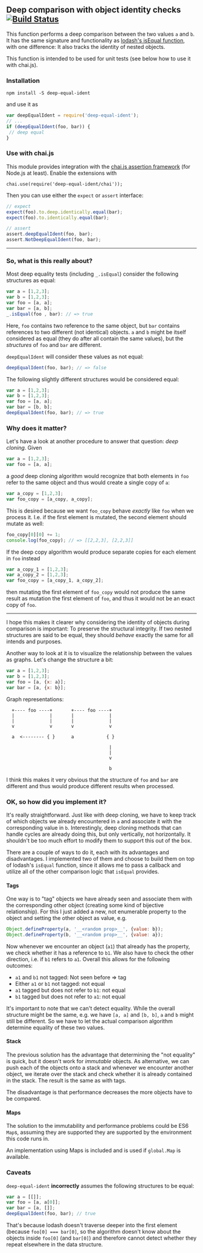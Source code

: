 ## Deep comparison with object identity checks  [![Build Status](https://travis-ci.org/fkling/deep-equal-ident.svg?branch=master)](https://travis-ci.org/fkling/deep-equal-ident)


This function performs a deep comparison between the two values `a` and `b`. It
has the same signature and functionality as [lodash's isEqual function](http://lodash.com/docs#isEqual),
with one difference: It also tracks the identity of nested objects.

This function is intended to be used for unit tests (see below how to use it
with chai.js).

### Installation

    npm install -S deep-equal-ident

and use it as

```javascript
var deepEqualIdent = require('deep-equal-ident');
// ...
if (deepEqualIdent(foo, bar)) {
 // deep equal
}
```

### Use with chai.js

This module provides integration with the [chai.js assertion framework](http://chaijs.com/)
(for Node.js at least).
Enable the extensions with

    chai.use(require('deep-equal-ident/chai'));

Then you can use either the `expect` or `assert` interface:

```javascript
// expect
expect(foo).to.deep.identically.equal(bar);
expect(foo).to.identically.equal(bar);

// assert
assert.deepEqualIdent(foo, bar);
assert.NotDeepEqualIdent(foo, bar);
```

---

### So, what is this really about?

Most deep equality tests (including `_.isEqual`) consider the following
structures as equal:

```javascript
var a = [1,2,3];
var b = [1,2,3];
var foo = [a, a];
var bar = [a, b];
_.isEqual(foo , bar): // => true
```

Here, `foo` contains two reference to the same object, but `bar` contains
references to two different (not identical) objects. `a` and `b` might be itself
considered as equal (they do after all contain the same values), but the
*structures* of `foo` and `bar` are different.

`deepEqualIdent` will consider these values as not equal:

```javascript
deepEqualIdent(foo, bar); // => false
```

The following slightly different structures would be considered equal:

```javascript
var a = [1,2,3];
var b = [1,2,3];
var foo = [a, a];
var bar = [b, b];
deepEqualIdent(foo, bar); // => true
```

### Why does it matter?

Let's have a look at another procedure to answer that question: *deep cloning*.
Given

```javascript
var a = [1,2,3];
var foo = [a, a];
```

a *good* deep cloning algorithm would recognize that both elements in `foo`
refer to the same object and thus would create a single copy of `a`:

```javascript
var a_copy = [1,2,3];
var foo_copy = [a_copy, a_copy];
```

This is desired because we want `foo_copy` behave *exactly* like `foo` when we
process it. I.e. if the first element is mutated, the second element should
mutate as well:

```javascript
foo_copy[0][0] += 1;
console.log(foo_copy); // => [[2,2,3], [2,2,3]]
```

If the deep copy algorithm would produce separate copies for each element in `foo`
instead

```javascript
var a_copy_1 = [1,2,3];
var a_copy_2 = [1,2,3];
var foo_copy = [a_copy_1, a_copy_2];
```

then mutating the first element of `foo_copy` would not produce the same result
as mutation the first element of `foo`, and thus it would not be an exact copy
of `foo`.

---

I hope this makes it clearer why considering the identity of objects during
comparison is important: To preserve the structural integrity. If two nested
structures are said to be equal, they should *behave* exactly the same for all
intends and purposes.

Another way to look at it is to visualize the relationship between the values as
graphs. Let's change the structure a bit:

```javascript
var a = [1,2,3];
var b = [1,2,3];
var foo = [a, {x: a}];
var bar = [a, {x: b}];
```

Graph representations:

```
  +---- foo ----+       +---- foo ----+
  |             |       |             |
  |             |       |             |
  v             v       v             v

  a  <-------- { }      a            { }

                                      |
                                      |
                                      v

                                      b
```

I think this makes it very obvious that the structure of `foo` and `bar` are
different and thus would produce different results when processed.

### OK, so how did you implement it?

It's really straightforward. Just like with deep cloning, we have to keep
track of which objects we already encountered in `a` and associate it with the
corresponding value in `b`. Interestingly, deep cloning methods that can handle
cycles are already doing this, but only vertically, not horizontally. It shouldn't
be too much effort to modify them to support this out of the box.

There are a couple of ways to do it, each with its advantages and disadvantages.
I implemented two of them and choose to build them on top of lodash's `isEqual`
function, since it allows me to pass a callback and utilize all of the other
comparison logic that `isEqual` provides.

#### Tags

One way is to "tag" objects we have already seen and associate them with the
corresponding other object (creating some kind of bijective relationship). For
this I just added a new, not enumerable property to the object and setting the other
object as value, e.g.

```javascript
Object.defineProperty(a, '__<random prop>__', {value: b});
Object.defineProperty(b, '__<random prop>__', {value: a});
```

Now whenever we encounter an object (`a1`) that already has the property, we check
whether it has a reference to `b1`. We also have to check the other direction,
i.e. if `b1` refers to `a1`. Overall this allows for the following outcomes:

- `a1` and `b1` not tagged: Not seen before => tag
- Either `a1` or `b1` not tagged: not equal
- `a1` tagged but does not refer to `b1`: not equal
- `b1` tagged but does not refer to `a1`: not equal

It's important to note that we can't detect equality. While the overall structure
might be the same, e.g. we have `[a, a]` and `[b, b]`, `a` and `b` might still be
different. So we have to let the actual comparison algorithm determine equality
of these two values.

#### Stack

The previous solution has the advantage that determining the "not equality" is
quick, but it doesn't work for *immutable* objects. As alternative, we can push
each of the objects onto a stack and whenever we encounter another object, we
iterate over the stack and check whether it is already contained in the stack.
The result is the same as with tags.

The disadvantage is that performance decreases the more objects have to be
compared.

#### Maps

The solution to the immutability and performance problems could be ES6 `Map`s,
assuming they are supported they are supported by the environment this code
runs in.

An implementation using Maps is included and is used if `global.Map` is
available.

### Caveats

`deep-equal-ident` **incorrectly** assumes the following structures to be
equal:

```javascript
var a = [[]];
var foo = [a, a[0]];
var bar = [a, []];
deepEqualIdent(foo, bar); // true
```

That's because lodash doesn't traverse deeper into the first element (because
`foo[0] === bar[0]`, so the algorithm doesn't know about the objects inside
`foo[0]` (and `bar[0]`) and therefore cannot detect whether they repeat
elsewhere in the data structure.
